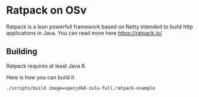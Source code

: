 # Ratpack on OSv

Ratpack is a lean powerfull framework based on Netty
intended to build http applications in Java.
You can read more here https://ratpack.io/

## Building
Ratpack requires at least Java 8.

Here is how you can build it
```
./scripts/build image=openjdk8-zulu-full,ratpack-example
```
